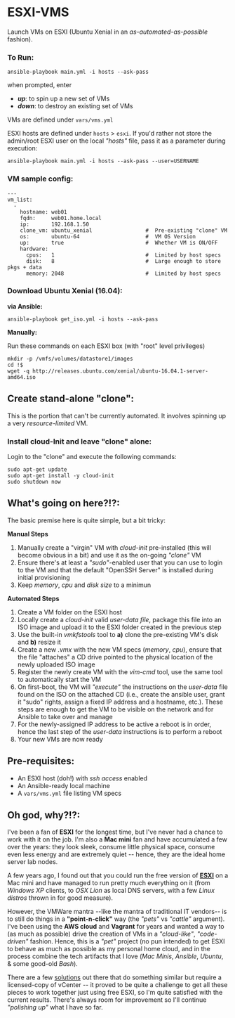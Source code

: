 # ESXI-VMS

Launch VMs on ESXI (Ubuntu Xenial in an _as-automated-as-possible_ fashion).

### **To Run:**

```
ansible-playbook main.yml -i hosts --ask-pass
```

when prompted, enter

* _**up**_: to spin up a new set of VMs
* _**down**_: to destroy an existing set of VMs

VMs are defined under `vars/vms.yml`

ESXI hosts are defined under `hosts` > `esxi`. If you'd rather not store the admin/root ESXI user on the local _"hosts"_ file, pass it as a parameter during execution:

```
ansible-playbook main.yml -i hosts --ask-pass --user=USERNAME
```

### **VM sample config:**
```
---
vm_list:
  -
    hostname: web01
    fqdn:     web01.home.local
    ip:       192.168.1.50
    clone_vm: ubuntu_xenial                 #  Pre-existing "clone" VM
    os:       ubuntu-64                     #  VM OS Version
    up:       true                          #  Whether VM is ON/OFF
    hardware:
      cpus:   1                             #  Limited by host specs
      disk:   8                             #  Large enough to store pkgs + data
      memory: 2048                          #  Limited by host specs
```


### **Download Ubuntu Xenial (16.04):**

**via Ansible:**

```
ansible-playbook get_iso.yml -i hosts --ask-pass
```

**Manually:**

Run these commands on each ESXI box (with "root" level privileges)

```
mkdir -p /vmfs/volumes/datastore1/images
cd !$ 
wget -q http://releases.ubuntu.com/xenial/ubuntu-16.04.1-server-amd64.iso
```

## **Create stand-alone "clone":**

This is the portion that can't be currently automated. It involves spinning up a very _resource-limited_ VM.

### **Install cloud-Init and leave "clone" alone:**
Login to the "clone" and execute the following commands:

```
sudo apt-get update
sudo apt-get install -y cloud-init
sudo shutdown now
```

## **What's going on here?!?:**

The basic premise here is quite simple, but a bit tricky:

**Manual Steps**

1. Manually create a "virgin" VM with _cloud-init_ pre-installed (this will become obvious in a bit) and use it as the on-going _"clone"_ VM
2. Ensure there's at least a _"sudo"_-enabled user that you can use to login to the VM and that the default "OpenSSH Server" is installed during initial provisioning
3. Keep _memory_, _cpu_ and _disk size_ to a minimun

**Automated Steps**

1. Create a VM folder on the ESXI host
2. Locally create a _cloud-init_ valid _user-data file_, package this file into an ISO image and upload it to the ESXI folder created in the previous step
3. Use the built-in _vmkfstools_ tool to **a)** clone the pre-existing VM's disk and **b)** resize it
4. Create a new _.vmx_ with the new VM specs (_memory_, _cpu_), ensure that the file "attaches" a CD drive pointed to the physical location of the newly uploaded ISO image
5. Register the newly create VM with the _vim-cmd_ tool, use the same tool to automatically start the VM
4. On first-boot, the VM will _"execute"_ the instructions on the _user-data_ file found on the ISO on the attached CD (i.e., create the ansible user, grant it "sudo" rights, assign a fixed IP address and a hostname, etc.). These steps are enough to get the VM to be visible on the network and for Ansible to take over and manage
5. For the newly-assigned IP address to be active a reboot is in order, hence the last step of the _user-data_ instructions is to perform a reboot
6. Your new VMs are now ready



## **Pre-requisites:**

* An ESXI host (doh!) with _ssh access_ enabled
* An Ansible-ready local machine
* A `vars/vms.yml` file listing VM specs



## **Oh god, why?!?:**

I've been a fan of **ESXI** for the longest time, but I've never had a chance to work with it on the job. I'm also a **Mac mini** fan and have accumulated a few over the years: they look sleek, consume little physical space, consume even less energy and are extremely quiet -- hence, they are the ideal home server lab nodes. 

A few years ago, I found out that you could run the free version of **[ESXI](http://www.virtuallyghetto.com/apple)** on a Mac mini and have managed to run pretty much everything on it (from _Windows XP_ clients, to _OSX Lion_ as local DNS servers, with a few _Linux distros_ thrown in for good measure). 

However, the VMWare mantra --like the mantra of traditional IT vendors-- is to still do things in a **"point-n-click"** way (the _"pets"_ vs _"cattle"_ argument). I've been using the **AWS cloud** and **Vagrant** for years and wanted a way to (as much as possible) drive the creation of VMs in a _"cloud-like"_, _"code-driven"_ fashion. Hence, this is a _"pet"_ project (no pun intended) to get ESXI to behave as much as possible as my personal home cloud, and in the process combine the tech artifacts that I love (_Mac Minis_, _Ansible_, _Ubuntu_, & some good-old _Bash_). 

There are a few [solutions](https://github.com/nsidc/vagrant-vsphere) out there that do something similar but require a licensed-copy of vCenter -- it proved to be quite a challenge to get all these pieces to work together just using free ESXI, so I'm quite satisfied with the current results. There's always room for improvement so I'll continue _"polishing up"_ what I have so far.